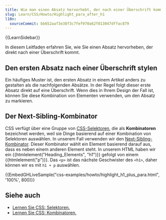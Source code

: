 ```yaml
---
title: Wie man einen Absatz hervorhebt, der nach einer Überschrift kommt
slug: Learn/CSS/Howto/Highlight_para_after_h1
l10n:
  sourceCommit: bb652aaf3e38f3c7fef970a62f813047dffac879
---
```


{{LearnSidebar}}

In diesem Leitfaden erfahren Sie, wie Sie einen Absatz hervorheben, der direkt nach einer Überschrift kommt.

## Den ersten Absatz nach einer Überschrift stylen

Ein häufiges Muster ist, den ersten Absatz in einem Artikel anders zu gestalten als die nachfolgenden Absätze. In der Regel folgt dieser erste Absatz direkt auf eine Überschrift. Wenn dies in Ihrem Design der Fall ist, können Sie diese Kombination von Elementen verwenden, um den Absatz zu markieren.

## Der Next-Sibling-Kombinator

CSS verfügt über eine Gruppe von [CSS-Selektoren](/de/docs/Web/CSS/CSS_selectors), die als **Kombinatoren** bezeichnet werden, weil sie Dinge basierend auf einer Kombination von Selektoren auswählen. In unserem Fall verwenden wir den [Next-Sibling-Kombinator](/de/docs/Web/CSS/Next-sibling_combinator). Dieser Kombinator wählt ein Element basierend darauf aus, dass es neben einem anderen Element steht. In unserem HTML haben wir ein {{htmlelement("Heading_Elements", "h1")}} gefolgt von einem {{htmlelement("p")}}. Das `<p>` ist das nächste Geschwister des `<h1>`, daher können wir es mit `h1 + p` auswählen.

{{EmbedGHLiveSample("css-examples/howto/highlight_h1_plus_para.html", '100%', 800)}}

## Siehe auch

- [Lernen Sie CSS: Selektoren.](/de/docs/Learn/CSS/Building_blocks/Selectors)
- [Lernen Sie CSS: Kombinatoren.](/de/docs/Learn/CSS/Building_blocks/Selectors/Combinators)
